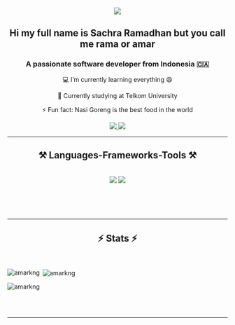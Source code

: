 
<h1 align="center">
    <img src="https://readme-typing-svg.herokuapp.com/?font=Righteous&size=35&center=true&vCenter=true&width=500&height=70&duration=4000&lines=Hi+There!+👋;+I'm+Rama!;" />
</h1>

<h2 align="center"> 
    Hi my full name is Sachra Ramadhan but you call me rama or amar 
</h2>

<h3 align="center">A passionate software developer from Indonesia 🇨🇦</h3>

<div align="center">
    
💻 I’m currently learning everything 😄 

📕 Currently studying at Telkom University

⚡ Fun fact: Nasi Goreng is the best food in the world 
    
</div>

<div align="center"> 
  <a href="mailto:ramadhansachra123@gmail.com">
    <img src="https://img.shields.io/badge/Gmail-333333?style=for-the-badge&logo=gmail&logoColor=red" />
  </a>
  <a href="https://linkedin.com/in/sachra-ramadhan" target="_blank">
    <img src="https://img.shields.io/badge/LinkedIn-0077B5?style=for-the-badge&logo=linkedin&logoColor=white" target="_blank" />
  </a>
</p>
</div>

<hr/>
<h2 align="center">⚒️ Languages-Frameworks-Tools ⚒️</h2>
<br/>
<div align="center">
    <img src="https://skillicons.dev/icons?i=bootstrap,html,css,vscode,github,figma,tailwind,git,laravel" />
    <img src="https://skillicons.dev/icons?i=python,javascript,typescript,firebase,c,java,nextjs,mysql,golang" /><br>
</div>

<br/><br/><br/>
<hr/>

<h2 align="center">⚡ Stats ⚡</h2>
<br>

<p><img align="left" src="https://github-readme-stats.vercel.app/api/top-langs?username=amarkng&show_icons=true&locale=en&layout=compact" alt="amarkng" /></p>

<p>&nbsp;<img align="center" src="https://github-readme-stats.vercel.app/api?username=amarkng&show_icons=true&locale=en" alt="amarkng" /></p>

<p><img align="center" src="https://github-readme-streak-stats.herokuapp.com/?user=amarkng&" alt="amarkng" /></p>

<br/><br/>

<hr/>

<!--
**amarkng/amarkng** is a ✨ _special_ ✨ repository because its `README.md` (this file) appears on your GitHub profile.

Here are some ideas to get you started:

- 🔭 I’m currently working on ...
- 🌱 I’m currently learning ...
- 👯 I’m looking to collaborate on ...
- 🤔 I’m looking for help with ...
- 💬 Ask me about ...
- 📫 How to reach me: ...
- 😄 Pronouns: ...
- ⚡ Fun fact: ...
-->


